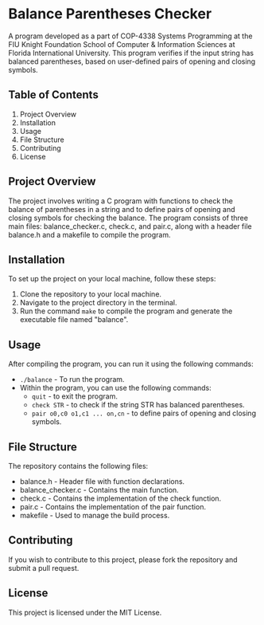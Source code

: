 <!DOCTYPE html>
<html>
<body>

<h1>Balance Parentheses Checker</h1>
<p>A program developed as a part of COP-4338 Systems Programming at the FIU Knight Foundation School of Computer & Information Sciences at Florida International University. This program verifies if the input string has balanced parentheses, based on user-defined pairs of opening and closing symbols.</p>

<h2>Table of Contents</h2>
<ol>
    <li>Project Overview</li>
    <li>Installation</li>
    <li>Usage</li>
    <li>File Structure</li>
    <li>Contributing</li>
    <li>License</li>
</ol>

<h2>Project Overview</h2>
<p>The project involves writing a C program with functions to check the balance of parentheses in a string and to define pairs of opening and closing symbols for checking the balance. The program consists of three main files: balance_checker.c, check.c, and pair.c, along with a header file balance.h and a makefile to compile the program.</p>

<h2>Installation</h2>
<p>To set up the project on your local machine, follow these steps:</p>
<ol>
    <li>Clone the repository to your local machine.</li>
    <li>Navigate to the project directory in the terminal.</li>
    <li>Run the command <code>make</code> to compile the program and generate the executable file named "balance".</li>
</ol>

<h2>Usage</h2>
<p>After compiling the program, you can run it using the following commands:</p>
<ul>
    <li><code>./balance</code> - To run the program.</li>
    <li>Within the program, you can use the following commands:
        <ul>
            <li><code>quit</code> - to exit the program.</li>
            <li><code>check STR</code> - to check if the string STR has balanced parentheses.</li>
            <li><code>pair o0,c0 o1,c1 ... on,cn</code> - to define pairs of opening and closing symbols.</li>
        </ul>
    </li>
</ul>

<h2>File Structure</h2>
<p>The repository contains the following files:</p>
<ul>
    <li>balance.h - Header file with function declarations.</li>
    <li>balance_checker.c - Contains the main function.</li>
    <li>check.c - Contains the implementation of the check function.</li>
    <li>pair.c - Contains the implementation of the pair function.</li>
    <li>makefile - Used to manage the build process.</li>
</ul>

<h2>Contributing</h2>
<p>If you wish to contribute to this project, please fork the repository and submit a pull request.</p>

<h2>License</h2>
<p>This project is licensed under the MIT License.</p>

</body>
</html>
